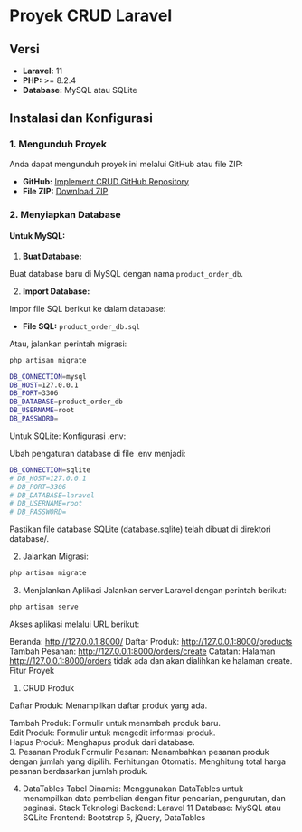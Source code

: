 # Proyek CRUD Laravel

## Versi

- **Laravel:** 11
- **PHP:** >= 8.2.4
- **Database:** MySQL atau SQLite

## Instalasi dan Konfigurasi

### 1. Mengunduh Proyek

Anda dapat mengunduh proyek ini melalui GitHub atau file ZIP:

- **GitHub:** [Implement CRUD GitHub Repository](https://github.com/Gumillar88/implement-crud.git)
- **File ZIP:** [Download ZIP](https://drive.google.com/drive/folders/1hQ4-ud63Hscka6Bb8lGWDawfFPaww-UT?usp=sharing)

### 2. Menyiapkan Database

#### **Untuk MySQL:**

1. **Buat Database:**

Buat database baru di MySQL dengan nama `product_order_db`.

2. **Import Database:**

Impor file SQL berikut ke dalam database:

- **File SQL:** `product_order_db.sql`

Atau, jalankan perintah migrasi:

```bash
php artisan migrate
```

```bash
DB_CONNECTION=mysql
DB_HOST=127.0.0.1
DB_PORT=3306
DB_DATABASE=product_order_db
DB_USERNAME=root
DB_PASSWORD=
```

Untuk SQLite:
Konfigurasi .env:

Ubah pengaturan database di file .env menjadi:

```bash
DB_CONNECTION=sqlite
# DB_HOST=127.0.0.1
# DB_PORT=3306
# DB_DATABASE=laravel
# DB_USERNAME=root
# DB_PASSWORD=
```
Pastikan file database SQLite (database.sqlite) telah dibuat di direktori database/.

2. Jalankan Migrasi:

```bash
php artisan migrate
```

3. Menjalankan Aplikasi
Jalankan server Laravel dengan perintah berikut:

```bash
php artisan serve
```

Akses aplikasi melalui URL berikut:

Beranda: http://127.0.0.1:8000/
Daftar Produk: http://127.0.0.1:8000/products
Tambah Pesanan: http://127.0.0.1:8000/orders/create
Catatan: Halaman http://127.0.0.1:8000/orders tidak ada dan akan dialihkan ke halaman create.
<br>
Fitur Proyek
1. CRUD Produk
<p>
Daftar Produk: Menampilkan daftar produk yang ada.    
</p>
Tambah Produk: Formulir untuk menambah produk baru.
<br>
Edit Produk: Formulir untuk mengedit informasi produk.
<br>
Hapus Produk: Menghapus produk dari database.
<br>
3. Pesanan Produk
Formulir Pesanan: Menambahkan pesanan produk dengan jumlah yang dipilih.
Perhitungan Otomatis: Menghitung total harga pesanan berdasarkan jumlah produk.

4. DataTables
Tabel Dinamis: Menggunakan DataTables untuk menampilkan data pembelian dengan fitur pencarian, pengurutan, dan paginasi.
Stack Teknologi
Backend: Laravel 11
Database: MySQL atau SQLite
Frontend: Bootstrap 5, jQuery, DataTables
